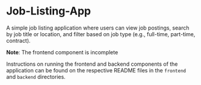 # Job-Listing-App
A simple job listing application where users can view job postings, search by job title or location, and filter based on job type (e.g., full-time, part-time, contract).

**Note**: The frontend component is incomplete

Instructions on running the frontend and backend components of the application can be found on the respective README files in the `frontend` and `backend` directories.

